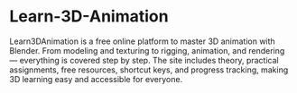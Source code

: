 # Learn-3D-Animation
Learn3DAnimation is a free online platform to master 3D animation with Blender. From modeling and texturing to rigging, animation, and rendering — everything is covered step by step. The site includes theory, practical assignments, free resources, shortcut keys, and progress tracking, making 3D learning easy and accessible for everyone.
